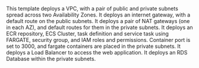 This template deploys a VPC, with a pair of public and private subnets spread
  across two Availability Zones. It deploys an internet gateway, with a default
  route on the public subnets. It deploys a pair of NAT gateways (one in each AZ),
  and default routes for them in the private subnets.
It deploys an ECR repository, ECS Cluster, task definition and service task using FARGATE, security group, and IAM roles and permissions.
Container port is set to 3000, and fargate containers are placed in the private subnets.
It deploys a Load Balancer to access the web application.
It deploys an RDS Database within the private subnets.
